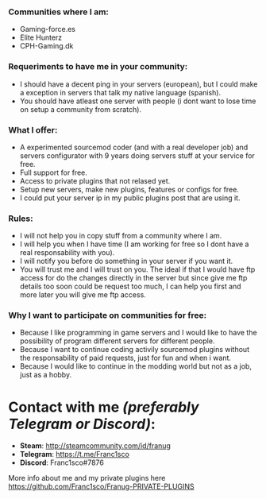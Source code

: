 ### Communities where I am:

* Gaming-force.es
* Elite Hunterz
* CPH-Gaming.dk


### Requeriments to have me in your community:

* I should have a decent ping in your servers (european), but I could make a exception in servers that talk my native language (spanish).
* You should have atleast one server with people (i dont want to lose time on setup a community from scratch).


### What I offer:

* A experimented sourcemod coder (and with a real developer job) and servers configurator with 9 years doing servers stuff at your service for free.
* Full support for free.
* Access to private plugins that not relased yet.
* Setup new servers, make new plugins, features or configs for free.
* I could put your server ip in my public plugins post that are using it.


### Rules:

* I will not help you in copy stuff from a community where I am.
* I will help you when I have time (I am working for free so I dont have a real responsability with you).
* I will notify you before do something in your server if you want it.
* You will trust me and I will trust on you. The ideal if that I would have ftp access for do the changes directly in the server but since give me ftp details too soon could be request too much, I can help you first and more later you will give me ftp access.


### Why I want to participate on communities for free:

* Because I like programming in game servers and I would like to have the possibility of program different servers for different people.
* Because I want to continue coding activily sourcemod plugins without the responsability of paid requests, just for fun and when i want.
* Because I would like to continue in the modding world but not as a job, just as a hobby.


# Contact with me *(preferably Telegram or Discord)*:  

* **Steam**: http://steamcommunity.com/id/franug
* **Telegram**: https://t.me/Franc1sco
* **Discord**: Franc1sco#7876


More info about me and my private plugins here https://github.com/Franc1sco/Franug-PRIVATE-PLUGINS
